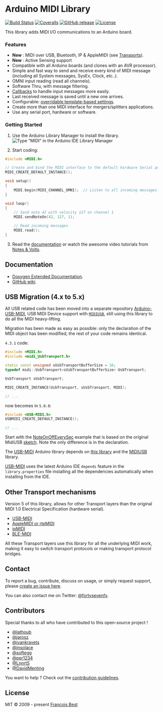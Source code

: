 # Arduino MIDI Library

[![Build Status](https://travis-ci.org/FortySevenEffects/arduino_midi_library.svg?branch=master)](https://travis-ci.org/FortySevenEffects/arduino_midi_library)
[![Coveralls](https://img.shields.io/coveralls/FortySevenEffects/arduino_midi_library.svg?maxAge=3600)](https://coveralls.io/github/FortySevenEffects/arduino_midi_library)
[![GitHub release](https://img.shields.io/github/release/FortySevenEffects/arduino_midi_library.svg?maxAge=3600)](https://github.com/FortySevenEffects/arduino_midi_library/releases/latest)
[![License](https://img.shields.io/github/license/FortySevenEffects/arduino_midi_library.svg?maxAge=3600)](LICENSE)

This library adds MIDI I/O communications to an Arduino board.

### Features

-   **New** : MIDI over USB, Bluetooth, IP & AppleMIDI (see [Transports](#other-transport-mechanisms)).
-   **New** : Active Sensing support
-   Compatible with all Arduino boards (and clones with an AVR processor).
-   Simple and fast way to send and receive every kind of MIDI message (including all System messages, SysEx, Clock, etc..).
-   OMNI input reading (read all channels).
-   Software Thru, with message filtering.
-   [Callbacks](https://github.com/FortySevenEffects/arduino_midi_library/wiki/Using-Callbacks) to handle input messages more easily.
-   Last received message is saved until a new one arrives.
-   Configurable: [overridable template-based settings](https://github.com/FortySevenEffects/arduino_midi_library/wiki/Using-custom-Settings).
-   Create more than one MIDI interface for mergers/splitters applications.
-   Use any serial port, hardware or software.

### Getting Started

1. Use the Arduino Library Manager to install the library.
   ![Type "MIDI" in the Arduino IDE Library Manager](res/library-manager.jpg)

2. Start coding:

```c++
#include <MIDI.h>

// Create and bind the MIDI interface to the default hardware Serial port
MIDI_CREATE_DEFAULT_INSTANCE();

void setup()
{
    MIDI.begin(MIDI_CHANNEL_OMNI);  // Listen to all incoming messages
}

void loop()
{
    // Send note 42 with velocity 127 on channel 1
    MIDI.sendNoteOn(42, 127, 1);

    // Read incoming messages
    MIDI.read();
}
```

3. Read the [documentation](#documentation) or watch the awesome video tutorials from [Notes & Volts](https://www.youtube.com/playlist?list=PL4_gPbvyebyH2xfPXePHtx8gK5zPBrVkg).

## Documentation

-   [Doxygen Extended Documentation](https://fortyseveneffects.github.io/arduino_midi_library/).
-   [GitHub wiki](https://github.com/FortySevenEffects/arduino_midi_library/wiki).

## USB Migration (4.x to 5.x)

All USB related code has been moved into a separate repository [Arduino-USB-MIDI](https://github.com/lathoub/Arduino-USBMIDI), USB MIDI Device support with [`MIDIUSB`](https://github.com/arduino-libraries/MIDIUSB), still using this library to do all the MIDI heavy-lifting.

Migration has been made as easy as possible: only the declaration of the MIDI object has been modified, the rest of your code remains identical.

`4.3.1` code:

```c++
#include <MIDI.h>
#include <midi_UsbTransport.h>

static const unsigned sUsbTransportBufferSize = 16;
typedef midi::UsbTransport<sUsbTransportBufferSize> UsbTransport;

UsbTransport sUsbTransport;

MIDI_CREATE_INSTANCE(UsbTransport, sUsbTransport, MIDI);

// ...
```

now becomes in `5.0.0`:

```c++
#include <USB-MIDI.h>
USBMIDI_CREATE_DEFAULT_INSTANCE();

// ...
```

Start with the [NoteOnOffEverySec](https://github.com/lathoub/Arduino-USBMIDI/blob/master/examples/NoteOnOffEverySec/NoteOnOffEverySec.ino) example that is based on the original MidiUSB [sketch](https://github.com/lathoub/arduino_midi_library/blob/master/examples/MidiUSB/MidiUSB.ino). Note the only difference is in the declaration.

The [USB-MIDI](https://github.com/lathoub/Arduino-USBMIDI) Arduino library depends on [this library](https://github.com/FortySevenEffects/arduino_midi_library) and the [MIDIUSB](https://github.com/arduino-libraries/MIDIUSB) library.

[USB-MIDI](https://github.com/lathoub/Arduino-USBMIDI) uses the latest Arduino IDE `depends` feature in the `library.properties` file installing all the dependencies automatically when installing from the IDE.

## Other Transport mechanisms

Version 5 of this library, allows for other Transport layers than the
original MIDI 1.0 Electrical Specification (hardware serial).

-   [USB-MIDI](https://github.com/lathoub/Arduino-USBMIDI)
-   [AppleMIDI or rtpMIDI](https://github.com/lathoub/Arduino-AppleMIDI-Library)
-   [ipMIDI](https://github.com/lathoub/Arduino-ipMIDI)
-   [BLE-MIDI](https://github.com/lathoub/Arduino-BLE-MIDI)

All these Transport layers use this library for all the underlying MIDI
work, making it easy to switch transport protocols or making transport
protocol bridges.

## Contact

To report a bug, contribute, discuss on usage, or simply request support, please [create an issue here](https://github.com/FortySevenEffects/arduino_midi_library/issues/new).

You can also contact me on Twitter: [@fortysevenfx](https://twitter.com/fortysevenfx).

## Contributors

Special thanks to all who have contributed to this open-source project !

-   [@lathoub](https://github.com/lathoub)
-   [@jarosz](https://github.com/jarosz)
-   [@ivankravets](https://github.com/ivankravets)
-   [@insolace](https://github.com/insolace)
-   [@softegg](https://github.com/softegg)
-   [@per1234](https://github.com/per1234)
-   [@LnnrtS](https://github.com/LnnrtS)
-   [@DavidMenting](https://github.com/DavidMenting)

You want to help ? Check out the [contribution guidelines](./CONTRIBUTING.md).

## License

MIT © 2009 - present [Francois Best](https://francoisbest.com)
